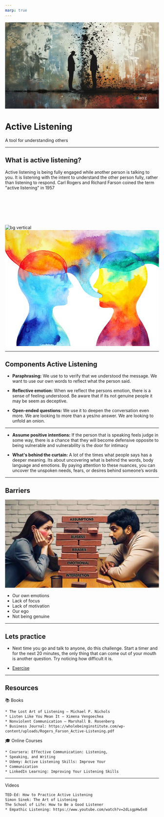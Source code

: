 ```yaml
---
marp: true
---
```

![bg right:60%](./images/listening.webp)
# Active Listening 
A tool for understanding others

---

## What is active listening? 
Active listening is being fully engaged while another person is talking to you. It is listening with the intent to understand the other person fully, rather than listening to respond. Carl Rogers and Richard Farson coined the term "active listening" in 1957

<br/>
<br/>
<br/>
<br/>
<br/>

![bg vertical](https://fakeimg.pl/fff/)
![bg vertical 30%](./images/listening-3.jpeg)


---

## Components Active Listening

- **Paraphrasing:** We use to to verify that we understood the message. We want to use our own words to reflect what the person said. 

- **Reflective emotion:** When we reflect the persons emotion, there is a sense of feeling understood. Be aware that if its not genuine people it may be seem as deceptive. 

- **Open-ended questions:** We use it to deepen the conversation even more. We are looking to more than a yes/no answer. We are looking to unfold an onion. 

---

- **Assume positive intentions:** If the person that is speaking feels judge in some way, there is a chance that they will become defensive opposite to being vulnerable and vulnerability is the door for intimacy

- **What's behind the curtain:** A lot of the times what people says has a deeper meaning. Its about uncovering what is behind the words, body language and emotions. By paying attention to these nuances, you can uncover the unspoken needs, fears, or desires behind someone’s words

---

## Barriers
![bg right:60%](./images/Communication-Barriers.webp)
- Our own emotions
- Lack of focus
- Lack of motivation
- Our ego
- Not being genuine

---

## Lets practice
 
- Next time you go and talk to anyone, do this challenge. Start a timer and for the next 20 minutes, the only thing that can come out of your mouth is another question. Try noticing how difficult it is. 

- [Exercise](./assets/lets-practice.html)

---

## Resources

📚 Books

	* The Lost Art of Listening – Michael P. Nichols
	* Listen Like You Mean It – Ximena Vengoechea
	* Nonviolent Communication – Marshall B. Rosenberg
    * Business Journal: https://wholebeinginstitute.com/wp-content/uploads/Rogers_Farson_Active-Listening.pdf

🎓 Online Courses

	* Coursera: Effective Communication: Listening,  
    * Speaking, and Writing
	* Udemy: Active Listening Skills: Improve Your 
    * Communication
	* LinkedIn Learning: Improving Your Listening Skills

---

Videos

	TED-Ed: How to Practice Active Listening
	Simon Sinek: The Art of Listening
	The School of Life: How to Be a Good Listener
    * Empathic Listening: https://www.youtube.com/watch?v=2dLsgpHw5x0
    